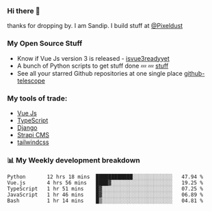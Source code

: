### Hi there 👋

thanks for dropping by.
I am Sandip. I build stuff at [@Pixeldust](github.com/pixeldust-in/)

###  **My Open Source Stuff**

 - Know if Vue Js version 3 is released -  [isvue3readyyet](https://github.com/sandiprb/isvue3readyyet)
 - A bunch of Python scripts to get stuff done 💤 💤 [stuff](https://github.com/sandiprb/stuff)
 - See all your starred Github repositories at one single place [github-telescope](https://github.com/sandiprb/github-telescope)



###  **My tools of trade:**
 - [Vue Js](https://github.com/vuejs/vue/)
 - [TypeScript](https://github.com/microsoft/TypeScript)
 - [Django](github.com/django/django)
 - [Strapi CMS](github.com/strapi/strapi)
 - [tailwindcss](https://github.com/tailwindlabs/tailwindcss)


###  📊 **My Weekly development breakdown**
<!--START_SECTION:waka-->
```text
Python       12 hrs 18 mins  ████████████░░░░░░░░░░░░░   47.94 % 
Vue.js       4 hrs 56 mins   ████▓░░░░░░░░░░░░░░░░░░░░   19.25 % 
TypeScript   1 hr 51 mins    █▓░░░░░░░░░░░░░░░░░░░░░░░   07.25 % 
JavaScript   1 hr 46 mins    █▓░░░░░░░░░░░░░░░░░░░░░░░   06.89 % 
Bash         1 hr 14 mins    █▒░░░░░░░░░░░░░░░░░░░░░░░   04.81 % 
```
<!--END_SECTION:waka-->
